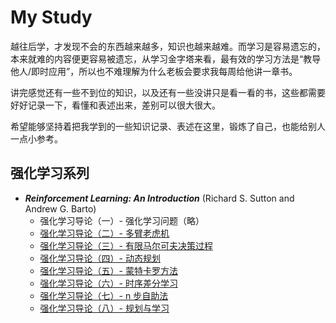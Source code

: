 # My Study

越往后学，才发现不会的东西越来越多，知识也越来越难。而学习是容易遗忘的，本来就难的内容便更容易被遗忘，从学习金字塔来看，最有效的学习方法是“教导他人/即时应用”，所以也不难理解为什么老板会要求我每周给他讲一章书。

讲完感觉还有一些不到位的知识，以及还有一些没讲只是看一看的书，这些都需要好好记录一下，看懂和表述出来，差别可以很大很大。

希望能够坚持着把我学到的一些知识记录、表述在这里，锻炼了自己，也能给别人一点小参考。

## 强化学习系列

 - ***Reinforcement Learning: An Introduction*** (Richard S. Sutton and Andrew G. Barto)
    - 强化学习导论（一）- 强化学习问题（略）
    - [强化学习导论（二）- 多臂老虎机](/study/reinforcement-learning/notes/RLAI_2/)
    - [强化学习导论（三）- 有限马尔可夫决策过程](/study/reinforcement-learning/notes/RLAI_3/)
    - [强化学习导论（四）- 动态规划](/study/reinforcement-learning/notes/RLAI_4/)
    - [强化学习导论（五）- 蒙特卡罗方法](/study/reinforcement-learning/notes/RLAI_5/)
    - [强化学习导论（六）- 时序差分学习](/study/reinforcement-learning/notes/RLAI_6/)
    - [强化学习导论（七）- n 步自助法](/study/reinforcement-learning/notes/RLAI_7/)
    - [强化学习导论（八）- 规划与学习](/study/reinforcement-learning/notes/RLAI_8/)